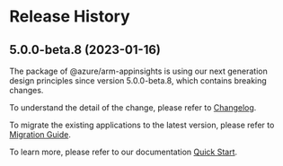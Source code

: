 # Release History
    
## 5.0.0-beta.8 (2023-01-16)

The package of @azure/arm-appinsights is using our next generation design principles since version 5.0.0-beta.8, which contains breaking changes.

To understand the detail of the change, please refer to [Changelog](https://aka.ms/js-track2-changelog).

To migrate the existing applications to the latest version, please refer to [Migration Guide](https://aka.ms/js-track2-migration-guide).

To learn more, please refer to our documentation [Quick Start](https://aka.ms/js-track2-quickstart).
